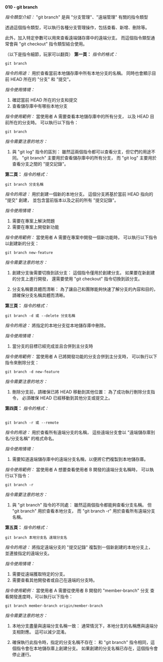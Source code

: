 **010 - git branch**

*指令類型介紹：*
"git branch" 是與 "分支管理"、"遠端管理" 有關的指令類型

透過這個指令類型，可以執行各種分支管理操作，包括查看、新增、刪除等。

此外，加入特定參數可以用來查看遠端儲存庫中的遠端分支。
而這個指令類型通常會與 "git checkout" 指令類型結合使用。


（以下是指令細節，玩家可以翻頁）
**第一頁：**
*指令的格式：* 
```
git branch
```

*指令的用途：*
用於查看當前本地儲存庫中所有本地分支的名稱。
同時也會顯示目前 HEAD 所在的 "分支" 和 "提交"。

*指令使用情境：*
1. 確認當前 HEAD 所在的分支和提交
2. 查看儲存庫中有哪些本地分支

*指令使用範例：*
當使用者 A 需要查看本地儲存庫中的所有分支，
以及 HEAD 目前所在的分支時。
可以執行以下指令：
```
git branch
```

*指令需要注意的地方：* 
1. 與 "git log" 指令的區別：
雖然這兩個指令都可以查看分支，但它們的用途不同。
"git branch" 主要用於查看儲存庫中的所有分支，
而 "git log" 主要用於查看分支之間的 "提交記錄"。


**第二頁：**
*指令的格式：* 
```
git branch 分支名稱
```

*指令的用途：* 
用於創建一個新的本地分支。
這個分支將基於當前 HEAD 指向的 "提交" 創建，
並包含當前版本以及之前的所有 "提交記錄"。

*指令使用情境：*
1. 需要在專案上解決問題
2. 需要在專案上開發新功能

*指令使用範例：*
當使用者 A 需要在專案中開發一個新功能時，
可以執行以下指令以創建新的分支：
```
git branch new-feature
```

*指令需要注意的地方：* 
1. 創建分支後需要切換到該分支：
這個指令僅用於創建分支。
如果要在新創建的分支上進行開發，
還需要使用 "git checkout" 指令切換到該分支。

2. 分支名稱要具體而清晰：
為了讓自己和團隊能夠快速了解分支的內容和目的，
請確保分支名稱具體而清晰。

**第三頁：**
*指令的格式：* 
```
git branch -d 或 --delete 分支名稱
```

*指令的用途：* 
將指定的本地分支從本地儲存庫中刪除。

*指令使用情境：*
1. 當分支的目標已經完成並且合併到主分支時

*指令使用範例：*
當使用者 A 已將開發功能的分支合併到主分支時，
可以執行以下指令來刪除分支：
```
git branch -d new-feature
```

*指令需要注意的地方：* 
1. 刪除分支前，請確保已將 HEAD 移動到其他位置：
為了成功執行刪除分支指令，
必須確保 HEAD 已經移動到其他分支或提交上。

**第四頁：**
*指令的格式：* 
```

git branch -r 或 --remote
```

*指令的用途：*
用於查看所有遠端分支的名稱，
這些遠端分支會以 "遠端儲存庫別名/分支名稱" 的格式命名。

*指令使用情境：*
1. 需要知道遠端儲存庫中的遠端分支名稱，以便將它們複製到本地儲存庫。

*指令使用範例：*
當使用者 A 想要查看使用者 B 開發的遠端分支名稱時，
可以執行以下指令：
```
git branch -r
```

*指令需要注意的地方：* 
1. 與 "git branch" 指令的不同處：
雖然這兩個指令都能夠查看分支名稱。
但 "git branch" 用於查看本地分支，
而 "git branch -r" 用於查看所有遠端分支名稱。



**第五頁：**
*指令的格式：* 
```
git branch 本地分支名 遠端分支名
```

*指令的用途：* 
將指定遠端分支的 "提交記錄" 複製到一個新創建的本地分支上，
並連接指定的遠端分支。

*指令使用情境：*
1. 需要從遠端獲取特定的分支。
2. 需要查看其他開發者或自己在遠端的分支時。

*指令使用範例：*
當使用者 A 需要從使用者 B 開發的 "member-branch" 分支
查看開發進度時，可以執行以下指令：
```
git branch member-branch origin/member-branch
```

*指令需要注意的地方：* 
1. 本地分支盡量與遠端分支名稱一致：
通常情況下，本地分支的名稱應與遠端分支相對應。
這可以減少混淆。

2. 確保執行此指令時，指定的分支名稱不存在：
和 "git branch" 指令相同，這個指令會在本地儲存庫上創建分支。
如果創建的分支名稱已存在，這個指令會停止運行。
